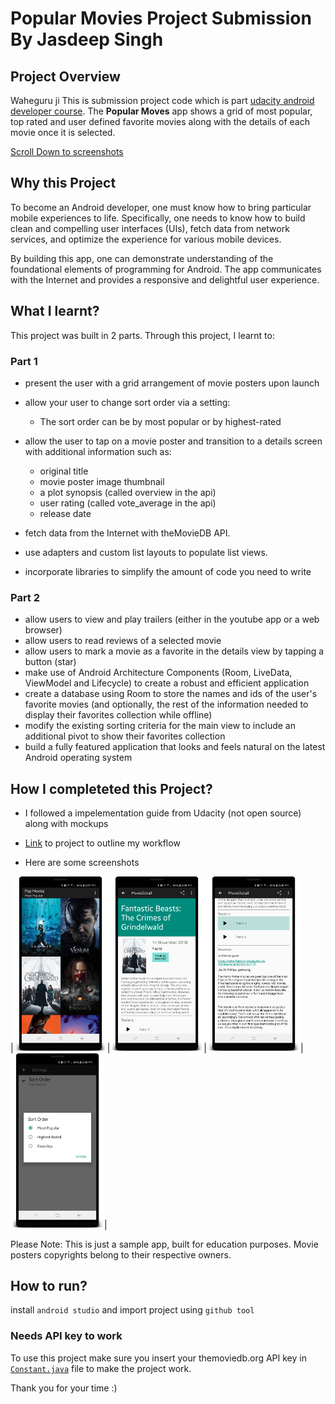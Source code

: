 # Popular Movies Project Submission By Jasdeep Singh

## Project Overview
Waheguru ji
This is submission project code which is part [udacity android developer course](https://in.udacity.com/course/android-developer-nanodegree-by-google--nd801).
The **Popular Moves** app shows a grid of most popular, top rated and user defined favorite movies along with the details of each movie once it is selected.

[Scroll Down to screenshots](#ss)

## Why this Project
To become an Android developer, one must know how to bring particular mobile experiences to life. Specifically, one needs to know how to build clean and compelling user interfaces (UIs), fetch data from network services, and optimize the experience for various mobile devices. 

By building this app, one can demonstrate understanding of the foundational elements of programming for Android. 
The app communicates with the Internet and provides a responsive and delightful user experience.

## What I learnt?
This project was built in 2 parts. Through this project, I learnt to:

### Part 1
- present the user with a grid arrangement of movie posters upon launch

- allow your user to change sort order via a setting:
  - The sort order can be by most popular or by highest-rated
  
- allow the user to tap on a movie poster and transition to a details screen with additional information such as:
  - original title
  - movie poster image thumbnail
  - a plot synopsis (called overview in the api)
  - user rating (called vote_average in the api)
  - release date
  
- fetch data from the Internet with theMovieDB API.
- use adapters and custom list layouts to populate list views.
- incorporate libraries to simplify the amount of code you need to write

### Part 2
- allow users to view and play trailers (either in the youtube app or a web browser)
- allow users to read reviews of a selected movie
- allow users to mark a movie as a favorite in the details view by tapping a button (star)
- make use of Android Architecture Components (Room, LiveData, ViewModel and Lifecycle) to create a robust and efficient application
- create a database using Room to store the names and ids of the user's favorite movies (and optionally, the rest of the information needed to display their favorites collection while offline)
- modify the existing sorting criteria for the main view to include an additional pivot to show their favorites collection
- build a fully featured application that looks and feels natural on the latest Android operating system


## How I completeted this Project?
- I followed a impelementation guide from Udacity (not open source) along with mockups

- [Link](https://github.com/cingh-jasdeep/popular-movies/projects/1) to project to outline my workflow

- <a name="ss"></a>Here are some screenshots

|<img src="/screenshots/movie_grid_view.png" width="150">|<img src="/screenshots/movie_details.png" width="150">|<img src="/screenshots/movie_trailers_screenshots.png" width="150">|<img src="/screenshots/sort_order_setting.png" width="150">|






Please Note: 
This is just a sample app, built for education purposes.
Movie posters copyrights belong to their respective owners.

## How to run?

install `android studio` and import project using `github tool`

### Needs API key to work
To use this project make sure you insert your themoviedb.org API key in [`Constant.java`](/app/src/main/java/example/android/com/popularmovies/data/Constant.java) file to make the project work.

Thank you for your time :)
